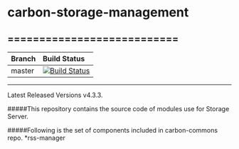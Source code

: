 # carbon-storage-management
===========================
---
|  Branch | Build Status |
| :------------ |:-------------
| master      | [![Build Status](https://wso2.org/jenkins/job/carbon-storage-management/badge/icon)](https://wso2.org/jenkins/job/carbon-storage-management) |
---
Latest Released Versions v4.3.3.

#####This repository contains the source code of modules use for Storage Server.

#####Following is the set of components included in carbon-commons repo.
*rss-manager


